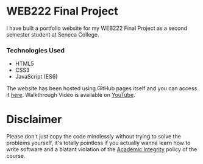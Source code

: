 # WEB222 Final Project
I have built a portfolio website for my WEB222 Final Project as a second semester student at Seneca College.

### Technologies Used
- HTML5
- CSS3
- JavaScript (ES6)

The website has been hosted using GitHub pages itself and you can access it [here](https://aryank1511.github.io/WEB222-Final-Project/).
Walkthrough Video is available on [YouTube](https://youtu.be/oejeqPt4Sh8).

# Disclaimer
Please don't just copy the code mindlessly without trying to solve the problems yourself, it's totally pointless if you actually wanna learn how to write software and a blatant violation of the [Academic Integrity](https://www.senecacollege.ca/about/policies/academic-integrity-policy.html) policy of the course.
